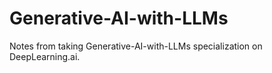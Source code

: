 # Generative-AI-with-LLMs
Notes from taking Generative-AI-with-LLMs specialization on DeepLearning.ai.
